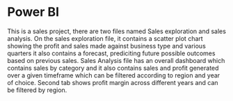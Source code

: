 # Power BI
 This is a sales project, there are two files named Sales exploration and sales analysis.
 On the sales exploration file, it contains a scatter plot chart showing the profit and sales made against business type and various quarters it also contains a forecast, prediciting future possible outcomes based on previous sales.
 Sales Analysis file has an overall dashboard which contains sales by category and it also contains sales and profit generated over a given timeframe which can be filtered according to region and year of choice. Second tab shows profit margin across different years and can be filtered by region.
 
